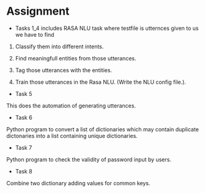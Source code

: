 # Assignment


* Tasks 1_4 includes RASA NLU task where testfile is utternces given to us we have to find

1. Classify them into different intents.

2. Find meaningfull entities from those utterances.

3. Tag those utterances with the entities.

4. Train those utterances in the Rasa NLU. (Write the NLU config file.).


* Task 5

This does the automation of generating utterances.


* Task 6

Python program to convert a list of dictionaries which may contain duplicate dictonaries into a list containing unique dictionaries.


* Task 7

Python program to check the validity of password input by users.


* Task 8

Combine two dictionary adding values for common keys.
